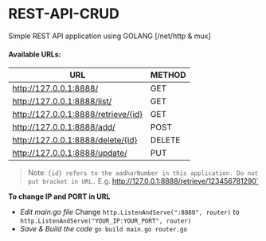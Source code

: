 # REST-API-CRUD
Simple REST API application using GOLANG [/net/http &amp; mux]

#### Available URLs:

| URL | METHOD |
| - | - |
| http://127.0.0.1:8888/ | GET |
| http://127.0.0.1:8888/list/ | GET |
| http://127.0.0.1:8888/retrieve/{id} | GET |
| http://127.0.0.1:8888/add/ | POST |
| http://127.0.0.1:8888/delete/{id} | DELETE |
| http://127.0.0.1:8888/update/ | PUT |


> Note: `{id} refers to the aadharNumber in this application. Do not put bracket in URL.`
E.g. http://127.0.0.1:8888/retrieve/123456781290`

**To change IP and PORT in URL**
- *Edit main.go file*
Change ```http.ListenAndServe(":8888", router)```
 to ```http.ListenAndServe("YOUR_IP:YOUR_PORT", router)```
- *Save & Build the code*
```go build main.go router.go```
